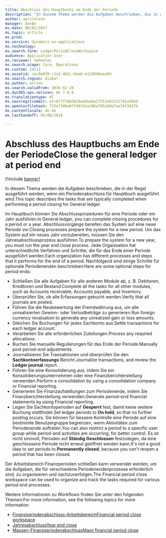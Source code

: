 ```yaml
---
title: Abschluss des Hauptbuchs am Ende der Periode
description: "In diesem Thema werden die Aufgaben beschrieben, die in der Regel ausgeführt werden, wenn ein Periodenabschluss für Hauptbuch ausgeführt wird."
author: aprilolson
manager: AnnBe
ms.date: 08/01/2017
ms.topic: article
ms.prod: 
ms.service: dynamics-ax-applications
ms.technology: 
ms.search.form: LedgerPeriodCloseWorkspace
audience: Application User
ms.reviewer: twheeloc
ms.search.scope: Core, Operations
ms.custom: 14111
ms.assetid: cec9e039-c1a2-482c-bea6-e11d896eea9d
ms.search.region: Global
ms.author: aolson
ms.search.validFrom: 2016-02-28
ms.dyn365.ops.version: AX 7.0.0
ms.translationtype: HT
ms.sourcegitcommit: efcb77ff883b29a4bbaba27551e02311742afbbd
ms.openlocfilehash: 723e7306a0ffd0fd1a396a7852d9e7aa76f381fb
ms.contentlocale: de-de
ms.lasthandoff: 05/08/2018

---
```


# <a name="close-the-general-ledger-at-period-end"></a><span data-ttu-id="c26f2-103">Abschluss des Hauptbuchs am Ende der Periode</span><span class="sxs-lookup"><span data-stu-id="c26f2-103">Close the general ledger at period end</span></span>

[!include [banner](../includes/banner.md)]

<span data-ttu-id="c26f2-104">In diesem Thema werden die Aufgaben beschrieben, die in der Regel ausgeführt werden, wenn ein Periodenabschluss für Hauptbuch ausgeführt wird.</span><span class="sxs-lookup"><span data-stu-id="c26f2-104">This topic describes the tasks that are typically completed when performing a period closing for General ledger.</span></span> 

<span data-ttu-id="c26f2-105">Im Hauptbuch können Sie Abschlussprozeduren für eine Periode oder ein Jahr ausführen.</span><span class="sxs-lookup"><span data-stu-id="c26f2-105">In General ledger, you can complete closing procedures for a period or a year.</span></span> <span data-ttu-id="c26f2-106">Abschlussvorgänge bereiten das System auf eine neue Periode vor.</span><span class="sxs-lookup"><span data-stu-id="c26f2-106">Closing processes prepare the system for a new period.</span></span> <span data-ttu-id="c26f2-107">Um das System auf ein neues Jahr vorzubereiten, müssen Sie den Jahresabschlussprozess ausführen.</span><span class="sxs-lookup"><span data-stu-id="c26f2-107">To prepare the system for a new year, you must run the year end close process.</span></span> <span data-ttu-id="c26f2-108">Jede Organisation hat unterschiedliche Verfahren und Schritte, die für das Ende einer Periode ausgeführt werden.</span><span class="sxs-lookup"><span data-stu-id="c26f2-108">Each organization has different processes and steps that it performs for the end of a period.</span></span> <span data-ttu-id="c26f2-109">Nachfolgend sind einige Schritte für optionale Periodenenden beschrieben:</span><span class="sxs-lookup"><span data-stu-id="c26f2-109">Here are some optional steps for period ends:</span></span>

-   <span data-ttu-id="c26f2-110">Schließen Sie alle Aufgaben für alle anderen Module ab, z. B. Debitoren, Kreditoren und Bestand.</span><span class="sxs-lookup"><span data-stu-id="c26f2-110">Complete all the tasks for all other modules, such as Accounts receivable, Accounts payable, and Inventory.</span></span>
-   <span data-ttu-id="c26f2-111">Überprüfen Sie, ob alle Erfassungen gebucht werden.</span><span class="sxs-lookup"><span data-stu-id="c26f2-111">Verify that all journals are posted.</span></span>
-   <span data-ttu-id="c26f2-112">Führen Sie die Neubewertung der Fremdwährung aus, um alle unrealisierten Gewinn- oder Verlustbeträge zu generieren.</span><span class="sxs-lookup"><span data-stu-id="c26f2-112">Run foreign currency revaluation to generate any unrealized gain or loss amounts.</span></span>
-   <span data-ttu-id="c26f2-113">Gleichen Sie Buchungen für jedes Sachkonto aus.</span><span class="sxs-lookup"><span data-stu-id="c26f2-113">Settle transactions for each ledger account.</span></span>
-   <span data-ttu-id="c26f2-114">Verarbeiten Sie alle erforderlichen Zuteilungen.</span><span class="sxs-lookup"><span data-stu-id="c26f2-114">Process any required allocations.</span></span>
-   <span data-ttu-id="c26f2-115">Buchen Sie manuelle Regulierungen für das Ende der Periode.</span><span class="sxs-lookup"><span data-stu-id="c26f2-115">Manually post period-end adjustments.</span></span>
-   <span data-ttu-id="c26f2-116">Journalisieren Sie Transaktionen und überprüfen Sie den **Sachkontoerfassungs** Bericht.</span><span class="sxs-lookup"><span data-stu-id="c26f2-116">Journalize transactions, and review the **Ledger journal** report.</span></span>
-   <span data-ttu-id="c26f2-117">Führen Sie eine Konsolidierung aus, indem Sie ein Konsolidierungsunternehmen oder eine Finanzberichterstellung verwenden.</span><span class="sxs-lookup"><span data-stu-id="c26f2-117">Perform a consolidation by using a consolidation company or Financial reporting.</span></span>
-   <span data-ttu-id="c26f2-118">Generieren Sie Finanzaufstellungen zum Periodenende, indem Sie Finanzberichterstellung verwenden.</span><span class="sxs-lookup"><span data-stu-id="c26f2-118">Generate period-end financial statements by using Financial reporting.</span></span>
-   <span data-ttu-id="c26f2-119">Legen Sie Sachkontoperioden auf **Gesperrt** fest, damit keine weitere Buchung stattfindet.</span><span class="sxs-lookup"><span data-stu-id="c26f2-119">Set ledger periods to **On hold**, so that no further posting occurs.</span></span> <span data-ttu-id="c26f2-120">Sie können für bessere Kontrolle eine Periode auf eine bestimmte Benutzergruppe begrenzen, wenn Aktivitäten zum Periodenende auftreten.</span><span class="sxs-lookup"><span data-stu-id="c26f2-120">You can also restrict a period to a specific user group while period-end activities are occurring, for better control.</span></span> <span data-ttu-id="c26f2-121">Es ist nicht sinnvoll, Perioden auf **Ständig Geschlossen** festzulegen, da eine geschlossene Periode nicht erneut geöffnet werden kann.</span><span class="sxs-lookup"><span data-stu-id="c26f2-121">It's not a good idea to set periods to **Permanently closed**, because you can't reopen a period that has been closed.</span></span>

<span data-ttu-id="c26f2-122">Der Arbeitsbereich Finanzperioden schließen kann verwendet werden, um die Aufgaben, die für verschiedene Periodenendenprozesse erforderlich sind, zu organisieren und nachzuverfolgen.</span><span class="sxs-lookup"><span data-stu-id="c26f2-122">The Financial period close workspace can be used to organize and track the tasks required for various period end processes.</span></span> 


<span data-ttu-id="c26f2-123">Weitere Informationen zu Workflows finden Sie unter den folgenden Themen:</span><span class="sxs-lookup"><span data-stu-id="c26f2-123">For more information, see the following topics for more information:</span></span>
- [<span data-ttu-id="c26f2-124">Finanzperiodenabschluss-Arbeitsbereich</span><span class="sxs-lookup"><span data-stu-id="c26f2-124">Financial period close workspace</span></span>](financial-period-close-workspace.md) 
- [<span data-ttu-id="c26f2-125">Jahresabschluss</span><span class="sxs-lookup"><span data-stu-id="c26f2-125">Year end close</span></span>](Year-end-close.md)  
- [<span data-ttu-id="c26f2-126">Massen-Finanzperiodenabschluss</span><span class="sxs-lookup"><span data-stu-id="c26f2-126">Mass financial period close</span></span>](tasks/mass-financial-period-close.md)





